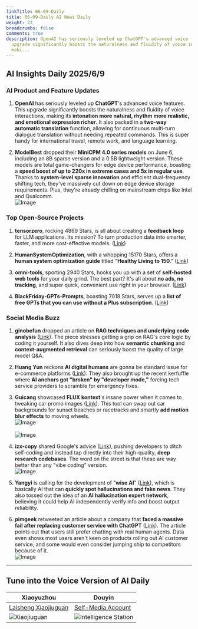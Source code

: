 ```yaml
---
linkTitle: 06-09-Daily
title: 06-09-Daily AI News Daily
weight: 22
breadcrumbs: false
comments: true
description: OpenAI has seriously leveled up ChatGPT's advanced voice features. This
  upgrade significantly boosts the naturalness and fluidity of voice interactions,
  maki...
---
```

## AI Insights Daily 2025/6/9

### **AI Product and Feature Updates**
1. **OpenAI** has seriously leveled up **ChatGPT**'s advanced voice features. This upgrade significantly boosts the naturalness and fluidity of voice interactions, making its **intonation more natural, rhythm more realistic, and emotional expression richer**. It also packed in a **two-way automatic translation** function, allowing for continuous multi-turn dialogue translation without needing repeated commands. This is super handy for international travel, remote work, and language learning.

2. **ModelBest** dropped their **MiniCPM 4.0 series models** on June 6, including an 8B sparse version and a 0.5B lightweight version. These models are total game-changers for edge device performance, boasting a **speed boost of up to 220x in extreme cases and 5x in regular use**. Thanks to **system-level sparse innovation** and efficient dual-frequency shifting tech, they've massively cut down on edge device storage requirements. Plus, they're already chilling on mainstream chips like Intel and Qualcomm.
 <br/> ![Image](https://cdn.jsdmirror.com/gh/justlovemaki/imagehub@main/images/2025/07/news_01k024w86ces9bhbechp07pdn2.avif) <br/>

### **Top Open-Source Projects**
1. **tensorzero**, rocking 4869 Stars, is all about creating a **feedback loop** for LLM applications. Its mission? To turn production data into smarter, faster, and more cost-effective models. ([Link](https://github.com/tensorzero/tensorzero))

2. **HumanSystemOptimization**, with a whopping 15170 Stars, offers a **human system optimization guide** titled "**Healthy Living to 150**." ([Link](https://github.com/zijie0/HumanSystemOptimization))

3. **omni-tools**, sporting 2940 Stars, hooks you up with a set of **self-hosted web tools** for your daily grind. The best part? It's all about **no ads, no tracking**, and super quick, convenient use right in your browser. ([Link](https://github.com/iib0011/omni-tools))

4. **BlackFriday-GPTs-Prompts**, boasting 7018 Stars, serves up a **list of free GPTs that you can use without a Plus subscription**. ([Link](https://github.com/friuns2/BlackFriday-GPTs-Prompts))

### **Social Media Buzz**
1. **ginobefun** dropped an article on **RAG techniques and underlying code analysis** ([Link](https://x.com/hongming731/status/1931695593300295887)). The piece stresses getting a grip on RAG's core logic by coding it yourself. It also dives deep into how **semantic chunking** and **context-augmented retrieval** can seriously boost the quality of large model Q&A.

2. **Huang Yun** reckons **AI digital humans** are gonna be standard issue for e-commerce platforms ([Link](https://x.com/huangyun_122/status/1931651642912575799)). They also brought up the recent kerfuffle where **AI anchors got "broken" by "developer mode,"** forcing tech service providers to scramble for emergency fixes.

3. **Guicang** showcased **FLUX kontext**'s insane power when it comes to tweaking car promo images ([Link](https://m.okjike.com/originalPosts/684554a3f2a4a64de9113b05)). This tool can swap out car backgrounds for sunset beaches or racetracks and smartly **add motion blur effects** to moving wheels.
 <br/> ![Image](https://cdnv2.ruguoapp.com/FgYlujbzq6TyHy_7vk80onRQz2s0v3.png) <br/>
 <br/> ![Image](https://cdnv2.ruguoapp.com/Frl3Mso4Vw3AJ0TMEhauKTMf1KJSv3.png) <br/>

4. **izx-copy** shared Google's advice ([Link](https://m.okjike.com/originalPosts/684547c3380c5253de2afdb8)), pushing developers to ditch self-coding and instead tap directly into their high-quality, **deep research codebases**. The word on the street is that these are way better than any "vibe coding" version.
 <br/> ![Image](https://cdnv2.ruguoapp.com/Fq5xvk7MirT9ygZ10T5hIx3lWRlvv3.jpg) <br/>

5. **Yangyi** is calling for the development of "**wise AI**" ([Link](https://x.com/Yangyixxxx/status/1931568827126743513)), which is basically AI that can **quickly spot hallucinations and fake news**. They also tossed out the idea of an **AI hallucination expert network**, believing it could help AI independently verify info and boost output reliability.

6. **pimgeek** retweeted an article about a company that **faced a massive fail after replacing customer service with ChatGPT** ([Link](https://mp.weixin.qq.com/s/68NngKn8nhZEziLkRvBcTg)). The article points out that users still prefer chatting with real human agents. Data even shows most users aren't keen on products rolling out AI customer service, and some would even consider jumping ship to competitors because of it.
 <br/> ![Image](https://cdn.jsdmirror.com/gh/justlovemaki/imagehub@main/images/2025/07/news_01k024wctsfbwvabg0actd4w2e.avif) <br/>

---

## **Tune into the Voice Version of AI Daily**

| Xiaoyuzhou | Douyin |
| --- | --- |
| [Laisheng Xiaojiuguan](https://www.xiaoyuzhoufm.com/podcast/683c62b7c1ca9cf575a5030e) | [Self-Media Account](https://www.douyin.com/user/MS4wLjABAAAAwpwqPQlu38sO38VyWgw9ZjDEnN4bMR5j8x111UxpseHR9DpB6-CveI5KRXOWuFwG)|
| ![Xiaojiuguan](https://cdn.jsdmirror.com/gh/justlovemaki/imagehub@main/logo/f959f7984e9163fc50d3941d79a7f262.md.png) | ![Intelligence Station](https://cdn.jsdmirror.com/gh/justlovemaki/imagehub@main/logo/7fc30805eeb831e1e2baa3a240683ca3.md.png) |